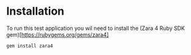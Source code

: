 # Installation

To run this test application you wil need to install the (Zara 4 Ruby SDK gem)[https://rubygems.org/gems/zara4]

`gem install zara4`
